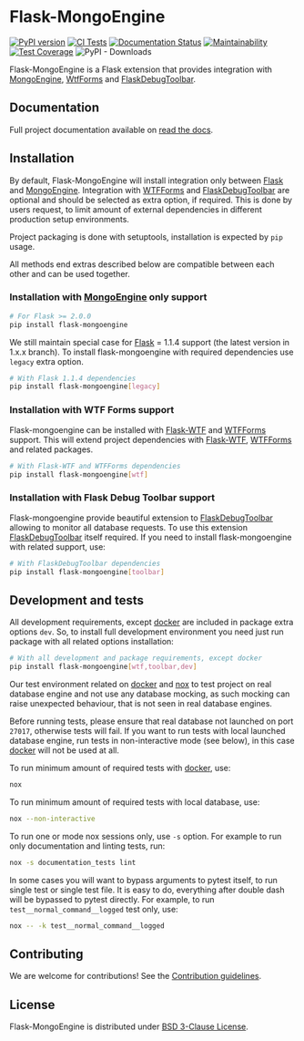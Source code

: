 # Flask-MongoEngine

[![PyPI version](https://badge.fury.io/py/flask-mongoengine.svg)](https://badge.fury.io/py/flask-mongoengine)
[![CI Tests](https://github.com/MongoEngine/flask-mongoengine/actions/workflows/tests.yml/badge.svg)](https://github.com/MongoEngine/flask-mongoengine/actions/workflows/tests.yml)
[![Documentation Status](https://readthedocs.org/projects/flask-mongoengine/badge/?version=latest)](http://docs.mongoengine.org/projects/flask-mongoengine/en/latest/?badge=latest)
[![Maintainability](https://api.codeclimate.com/v1/badges/6fb8ae00b1008f5f1b20/maintainability)](https://codeclimate.com/github/MongoEngine/flask-mongoengine/maintainability)
[![Test Coverage](https://api.codeclimate.com/v1/badges/6fb8ae00b1008f5f1b20/test_coverage)](https://codeclimate.com/github/MongoEngine/flask-mongoengine/test_coverage)
![PyPI - Downloads](https://img.shields.io/pypi/dm/flask-mongoengine)

Flask-MongoEngine is a Flask extension that provides integration with [MongoEngine],
[WtfForms] and [FlaskDebugToolbar].

## Documentation

Full project documentation available on [read the docs].

## Installation

By default, Flask-MongoEngine will install integration only between [Flask] and
[MongoEngine]. Integration with [WTFForms] and [FlaskDebugToolbar] are optional and
should be selected as extra option, if required. This is done by users request, to
limit amount of external dependencies in different production setup environments.

Project packaging is done with setuptools, installation is expected by ``pip`` usage.

All methods end extras described below are compatible between each other and can be
used together.

### Installation with [MongoEngine] only support

```bash
# For Flask >= 2.0.0
pip install flask-mongoengine
```

We still maintain special case for [Flask] = 1.1.4 support (the latest version in 1.x.x
branch). To install flask-mongoengine with required dependencies use ``legacy``
extra option.

```bash
# With Flask 1.1.4 dependencies
pip install flask-mongoengine[legacy]
```

### Installation with WTF Forms support

Flask-mongoengine can be installed with [Flask-WTF] and [WTFForms] support. This
will extend project dependencies with [Flask-WTF], [WTFForms] and related packages.

```bash
# With Flask-WTF and WTFForms dependencies
pip install flask-mongoengine[wtf]
```

### Installation with Flask Debug Toolbar support

Flask-mongoengine provide beautiful extension to [FlaskDebugToolbar] allowing to monitor
all database requests. To use this extension [FlaskDebugToolbar] itself required. If
you need to install flask-mongoengine with related support, use:

```bash
# With FlaskDebugToolbar dependencies
pip install flask-mongoengine[toolbar]
```

## Development and tests

All development requirements, except [docker] are included in package extra options
``dev``. So, to install full development environment you need just run package with
all related options installation:

```bash
# With all development and package requirements, except docker
pip install flask-mongoengine[wtf,toolbar,dev]
```

Our test environment related on [docker] and [nox] to test project on real database
engine and not use any database mocking, as such mocking can raise unexpected
behaviour, that is not seen in real database engines.

Before running tests, please ensure that real database not launched on port
``27017``, otherwise tests will fail. If you want to run tests with local launched
database engine, run tests in non-interactive mode (see below), in this case [docker]
will not be used at all.

To run minimum amount of required tests with [docker], use:

```bash
nox
```

To run minimum amount of required tests with local database, use:

```bash
nox --non-interactive
```

To run one or mode nox sessions only, use `-s` option. For example to run only
documentation and linting tests, run:

```bash
nox -s documentation_tests lint
```

In some cases you will want to bypass arguments to pytest itself, to run single test
or single test file. It is easy to do, everything after double dash will be bypassed
to pytest directly. For example, to run ``test__normal_command__logged`` test only, use:

```bash
nox -- -k test__normal_command__logged
```

## Contributing

We are welcome for contributions! See the [Contribution guidelines].

## License

Flask-MongoEngine is distributed under [BSD 3-Clause License].

[MongoEngine]: https://github.com/MongoEngine/mongoengine

[WTFForms]: https://github.com/wtforms/wtforms

[Flask-WTF]: https://github.com/wtforms/flask-wtf

[FlaskDebugToolbar]: https://github.com/flask-debugtoolbar/flask-debugtoolbar

[read the docs]: http://docs.mongoengine.org/projects/flask-mongoengine/

[Flask]: https://github.com/pallets/flask

[BSD 3-Clause License]: LICENSE.md

[Contribution guidelines]: CONTRIBUTING.rst

[docker]: https://www.docker.com/

[nox]: https://nox.thea.codes/en/stable/usage.html
